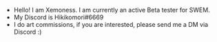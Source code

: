 - Hello! I am Xemoness. I am currently an active Beta tester for SWEM.
- My Discord is Hikikomori#6669
- I do art commissions, if you are interested, please send me a DM via Discord :)

<!---
Xemoness/Xemoness is a ✨ special ✨ repository because its `README.md` (this file) appears on your GitHub profile.
You can click the Preview link to take a look at your changes.
--->
